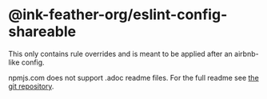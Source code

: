 # @ink-feather-org/eslint-config-shareable

This only contains rule overrides and is meant to be applied after an airbnb-like config.

npmjs.com does not support .adoc readme files.
For the full readme see [the git repository](https://github.com/ink-feather-org/eslint-config-shareable).
